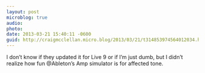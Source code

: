 ```yaml
---
layout: post
microblog: true
audio: 
photo: 
date: 2013-03-21 15:40:11 -0600
guid: http://craigmcclellan.micro.blog/2013/03/21/t314853974564012034.html
---
```

I don’t know if they updated it for Live 9 or if I’m just dumb, but I didn’t realize how fun @Ableton’s Amp simulator is for affected tone.
